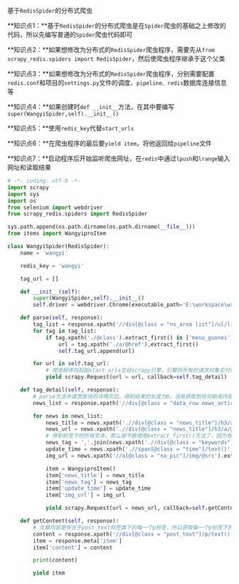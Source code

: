 基于`RedisSpider`的分布式爬虫

**知识点1：**基于`RedisSpider`的分布式爬虫是在`Spider`爬虫的基础之上修改的代码，所以先编写普通的`Spider`爬虫代码即可

**知识点2：**如果想修改为分布式的`RedisSpider`爬虫程序，需要先从`from scrapy_redis.spiders import RedisSpider`，然后使爬虫程序继承于这个父类

**知识点3：**如果想修改为分布式的`RedisSpider`爬虫程序，分别需要配置`redis.conf`和项目的`settings.py`文件的调度、`pipeline、redis`数据库连接信息等

**知识点4：**如果创建时`def __init__`方法，在其中要编写`super(WangyiSpider,self).__init__()`

**知识点5：**使用`redis_key`代替`start_urls`

**知识点6：**在爬虫程序的最后要`yield item`，将他返回给`pipeline`文件

**知识点7：**启动程序后开始监听爬虫网址，在`redis`中通过`lpush`和`lrange`输入网址和读取结果

```python
# -*- coding: utf-8 -*-
import scrapy
import sys
import os
from selenium import webdriver
from scrapy_redis.spiders import RedisSpider

sys.path.append(os.path.dirname(os.path.dirname(__file__)))
from items import WangyiproItem

class WangyiSpider(RedisSpider):
    name = 'wangyi'

    redis_key = 'wangyi'

    tag_url = []

    def __init__(self):
        super(WangyiSpider,self).__init__()
        self.driver = webdriver.Chrome(executable_path='E:\workspace\wxPythonCode\wxPythonCode\m7\chromedriver_win32\chromedriver.exe')

    def parse(self, response):
        tag_list = response.xpath('//div[@class = "ns_area list"]/ul/li')
        for tag in tag_list:
            if tag.xpath('./@class').extract_first() in ['menu_guonei','menu_guoji','menu_hangkong']:
                url = tag.xpath('./a/@href').extract_first()
                self.tag_url.append(url)

        for url in self.tag_url:
            # 爬虫程序将起始start_urls交给scrapy引擎，引擎将所有的请求对象交付给调度器，在调度器中排入队列，一次交给下载器，下载器下载页面后，返回给爬虫程序，这时会经历下载器的中间件，由于新闻是动态加载的，所以此时没有加载出新闻，所以在中间件中借助selenium来实现拦截，重新请求页面，通过page_source方法获取页面源码，使用HtmlResponse封装后作为响应对象返回
            yield scrapy.Request(url = url, callback=self.tag_detail)

    def tag_detail(self, response):
        # parse方法中请求版块的详情页后，得到结果的长度为0，没有获取到任何新闻内容，这是因为在进入新闻详情页时，新闻是动态加载出来的，所以需要借助selenium配合使用
        news_list = response.xpath('//div[@class = "data_row news_article clearfix "]')

        for news in news_list:
            news_title = news.xpath('.//div[@class = "news_title"]/h3/a/text()').extract_first()
            news_url = news.xpath('.//div[@class = "news_title"]/h3/a/@href').extract_first()
            # 得到标签下的所有文本，那么就不能使用extract_first()方法了，因为有多个值，所有适用extract()方法，得到的是一个列表，通过','.join方法连接列表中的每一个元素
            news_tag = ','.join(news.xpath('.//div[@class = "keywords"]//text()').extract())
            update_time = news.xpath('.//span[@class = "time"]/text()').extract_first()
            img_url = news.xpath('//a[@class = "na_pic"]/img/@src').extract_first()

            item = WangyiproItem()
            item['news_title'] = news_title
            item['news_tag'] = news_tag
            item['update_time'] = update_time
            item['img_url'] = img_url

            yield scrapy.Request(url = news_url, callback=self.getContent, meta = {'item':item})

    def getContent(self, response):
        # 文章内容是存在于post_text标签类下的每一个p标签，所以获取每一个p标签下的文本内容，得到的是一内容列表
        content = response.xpath('//div[@class = "post_text"]/p/text()').extract()
        item = response.meta['item']
        item['content'] = content

        print(content)

        yield item

```